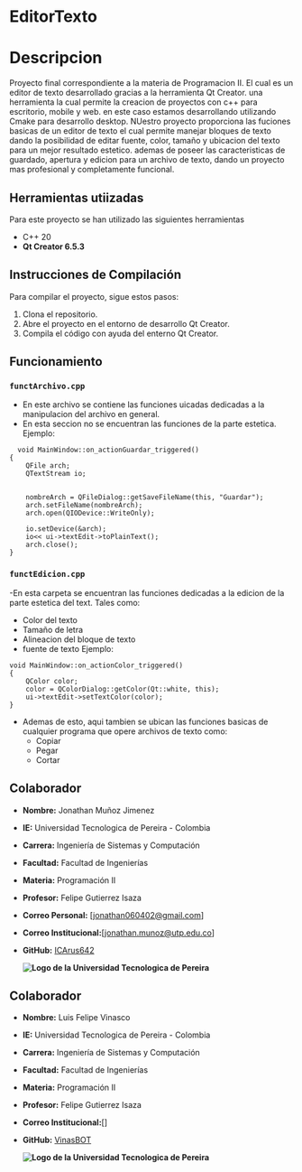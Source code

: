 # EditorTexto

# Descripcion
Proyecto final correspondiente a la materia de Programacion II. El cual es un editor de texto desarrollado gracias a la herramienta Qt Creator. una herramienta la cual permite la creacion de proyectos con c++ para escritorio, mobile y web. en este caso estamos desarrollando utilizando Cmake para desarrollo desktop. NUestro proyecto proporciona las fuciones basicas de un editor de texto el cual permite manejar bloques de texto dando la posibilidad de editar fuente, color, tamaño y ubicacion del texto para un mejor resultado estetico. ademas de poseer las caracteristicas de guardado, apertura y edicion para un archivo de texto, dando un proyecto mas profesional y completamente funcional.

## Herramientas utiizadas
Para este proyecto se han utilizado las siguientes herramientas
- C++ 20
- **Qt Creator 6.5.3**

## Instrucciones de Compilación
Para compilar el proyecto, sigue estos pasos:

1. Clona el repositorio.
2. Abre el proyecto en el entorno de desarrollo Qt Creator.
3. Compila el código con ayuda del enterno Qt Creator.

## Funcionamiento

### `functArchivo.cpp`
  - En este archivo se contiene las funciones uicadas  dedicadas a la manipulacion del archivo en general.
  - En esta seccion no se encuentran las funciones de la parte estetica.
Ejemplo:
```
  void MainWindow::on_actionGuardar_triggered()
{
    QFile arch;
    QTextStream io;
    
    
    nombreArch = QFileDialog::getSaveFileName(this, "Guardar");
    arch.setFileName(nombreArch);
    arch.open(QIODevice::WriteOnly);
    
    io.setDevice(&arch);
    io<< ui->textEdit->toPlainText();
    arch.close();
}
```

### `functEdicion.cpp`

-En esta carpeta se encuentran las funciones dedicadas a la edicion de la parte estetica del text. Tales como:
  - Color del texto
  - Tamaño de letra
  - Alineacion del bloque de texto
  - fuente de texto
Ejemplo:
```
void MainWindow::on_actionColor_triggered()
{
    QColor color;
    color = QColorDialog::getColor(Qt::white, this);
    ui->textEdit->setTextColor(color);
}
```
- Ademas de esto, aqui tambien se ubican las funciones basicas de cualquier programa que opere archivos de texto como:
    - Copiar
    - Pegar
    - Cortar


## Colaborador
- **Nombre:** Jonathan Muñoz Jimenez
- **IE:** Universidad Tecnologica de Pereira - Colombia
- **Carrera:** Ingeniería de Sistemas y Computación 
- **Facultad:** Facultad de Ingenierías
- **Materia:** Programación II
- **Profesor:** Felipe Gutierrez Isaza
- **Correo Personal:** [jonathan060402@gmail.com]
- **Correo Institucional:**[jonathan.munoz@utp.edu.co]
- **GitHub:** [ICArus642](https://github.com/ICArus642)

  
  **![Logo de la Universidad Tecnologica de Pereira](https://upload.wikimedia.org/wikipedia/commons/thumb/2/2c/Logo_U.T.P.png/320px-Logo_U.T.P.png)**

## Colaborador
- **Nombre:** Luis Felipe Vinasco
- **IE:** Universidad Tecnologica de Pereira - Colombia
- **Carrera:** Ingeniería de Sistemas y Computación 
- **Facultad:** Facultad de Ingenierías
- **Materia:** Programación II
- **Profesor:** Felipe Gutierrez Isaza
- **Correo Institucional:**[]
- **GitHub:** [VinasBOT](https://github.com/VinasBOT)

  **![Logo de la Universidad Tecnologica de Pereira](https://upload.wikimedia.org/wikipedia/commons/thumb/2/2c/Logo_U.T.P.png/320px-Logo_U.T.P.png)**

